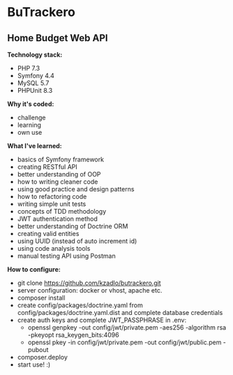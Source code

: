 # BuTrackero
## Home Budget Web API

**Technology stack:**
- PHP 7.3
- Symfony 4.4
- MySQL 5.7
- PHPUnit 8.3

**Why it's coded:**
- challenge
- learning
- own use

**What I've learned:**
- basics of Symfony framework
- creating RESTful API
- better understanding of OOP
- how to writing cleaner code
- using good practice and design patterns
- how to refactoring code
- writing simple unit tests
- concepts of TDD methodology
- JWT authentication method
- better understanding of Doctrine ORM
- creating valid entities
- using UUID (instead of auto increment id)
- using code analysis tools
- manual testing API using Postman


**How to configure:**
- git clone https://github.com/kzadlo/butrackero.git
- server configuration: docker or vhost, apache etc.
- composer install
- create config/packages/doctrine.yaml from config/packages/doctrine.yaml.dist and complete database credentials
- create auth keys and complete JWT_PASSPHRASE in .env:
    * openssl genpkey -out config/jwt/private.pem -aes256 -algorithm rsa -pkeyopt rsa_keygen_bits:4096
    * openssl pkey -in config/jwt/private.pem -out config/jwt/public.pem -pubout
- composer.deploy
- start use! :)